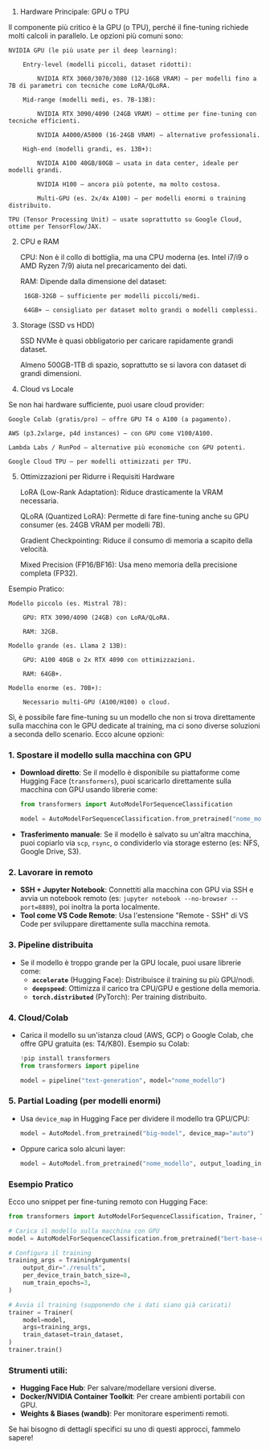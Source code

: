 1. Hardware Principale: GPU o TPU

Il componente più critico è la GPU (o TPU), perché il fine-tuning richiede molti calcoli in parallelo. Le opzioni più comuni sono:

    NVIDIA GPU (le più usate per il deep learning):

        Entry-level (modelli piccoli, dataset ridotti):

            NVIDIA RTX 3060/3070/3080 (12-16GB VRAM) – per modelli fino a 7B di parametri con tecniche come LoRA/QLoRA.

        Mid-range (modelli medi, es. 7B-13B):

            NVIDIA RTX 3090/4090 (24GB VRAM) – ottime per fine-tuning con tecniche efficienti.

            NVIDIA A4000/A5000 (16-24GB VRAM) – alternative professionali.

        High-end (modelli grandi, es. 13B+):

            NVIDIA A100 40GB/80GB – usata in data center, ideale per modelli grandi.

            NVIDIA H100 – ancora più potente, ma molto costosa.

            Multi-GPU (es. 2x/4x A100) – per modelli enormi o training distribuito.

    TPU (Tensor Processing Unit) – usate soprattutto su Google Cloud, ottime per TensorFlow/JAX.

2. CPU e RAM

    CPU: Non è il collo di bottiglia, ma una CPU moderna (es. Intel i7/i9 o AMD Ryzen 7/9) aiuta nel precaricamento dei dati.

    RAM: Dipende dalla dimensione del dataset:

        16GB-32GB – sufficiente per modelli piccoli/medi.

        64GB+ – consigliato per dataset molto grandi o modelli complessi.

3. Storage (SSD vs HDD)

    SSD NVMe è quasi obbligatorio per caricare rapidamente grandi dataset.

    Almeno 500GB-1TB di spazio, soprattutto se si lavora con dataset di grandi dimensioni.

4. Cloud vs Locale

Se non hai hardware sufficiente, puoi usare cloud provider:

    Google Colab (gratis/pro) – offre GPU T4 o A100 (a pagamento).

    AWS (p3.2xlarge, p4d instances) – con GPU come V100/A100.

    Lambda Labs / RunPod – alternative più economiche con GPU potenti.

    Google Cloud TPU – per modelli ottimizzati per TPU.

5. Ottimizzazioni per Ridurre i Requisiti Hardware

    LoRA (Low-Rank Adaptation): Riduce drasticamente la VRAM necessaria.

    QLoRA (Quantized LoRA): Permette di fare fine-tuning anche su GPU consumer (es. 24GB VRAM per modelli 7B).

    Gradient Checkpointing: Riduce il consumo di memoria a scapito della velocità.

    Mixed Precision (FP16/BF16): Usa meno memoria della precisione completa (FP32).

Esempio Pratico:

    Modello piccolo (es. Mistral 7B):

        GPU: RTX 3090/4090 (24GB) con LoRA/QLoRA.

        RAM: 32GB.

    Modello grande (es. Llama 2 13B):

        GPU: A100 40GB o 2x RTX 4090 con ottimizzazioni.

        RAM: 64GB+.

    Modello enorme (es. 70B+):

        Necessario multi-GPU (A100/H100) o cloud.


Sì, è possibile fare fine-tuning su un modello che non si trova direttamente sulla macchina con le GPU dedicate al training, ma ci sono diverse soluzioni a seconda dello scenario. Ecco alcune opzioni:

### 1. **Spostare il modello sulla macchina con GPU**
   - **Download diretto**: Se il modello è disponibile su piattaforme come Hugging Face (`transformers`), puoi scaricarlo direttamente sulla macchina con GPU usando librerie come:
     ```python
     from transformers import AutoModelForSequenceClassification

     model = AutoModelForSequenceClassification.from_pretrained("nome_modello")
     ```
   - **Trasferimento manuale**: Se il modello è salvato su un'altra macchina, puoi copiarlo via `scp`, `rsync`, o condividerlo via storage esterno (es: NFS, Google Drive, S3).

### 2. **Lavorare in remoto**
   - **SSH + Jupyter Notebook**: Connettiti alla macchina con GPU via SSH e avvia un notebook remoto (es: `jupyter notebook --no-browser --port=8889`), poi inoltra la porta localmente.
   - **Tool come VS Code Remote**: Usa l'estensione "Remote - SSH" di VS Code per sviluppare direttamente sulla macchina remota.

### 3. **Pipeline distribuita**
   - Se il modello è troppo grande per la GPU locale, puoi usare librerie come:
     - **`accelerate`** (Hugging Face): Distribuisce il training su più GPU/nodi.
     - **`deepspeed`**: Ottimizza il carico tra CPU/GPU e gestione della memoria.
     - **`torch.distributed`** (PyTorch): Per training distribuito.

### 4. **Cloud/Colab**
   - Carica il modello su un'istanza cloud (AWS, GCP) o Google Colab, che offre GPU gratuita (es: T4/K80). Esempio su Colab:
     ```python
     !pip install transformers
     from transformers import pipeline

     model = pipeline("text-generation", model="nome_modello")
     ```

### 5. **Partial Loading** (per modelli enormi)
   - Usa `device_map` in Hugging Face per dividere il modello tra GPU/CPU:
     ```python
     model = AutoModel.from_pretrained("big-model", device_map="auto")
     ```
   - Oppure carica solo alcuni layer:
     ```python
     model = AutoModel.from_pretrained("nome_modello", output_loading_info=True)
     ```

### Esempio Pratico
Ecco uno snippet per fine-tuning remoto con Hugging Face:
```python
from transformers import AutoModelForSequenceClassification, Trainer, TrainingArguments

# Carica il modello sulla macchina con GPU
model = AutoModelForSequenceClassification.from_pretrained("bert-base-uncased")

# Configura il training
training_args = TrainingArguments(
    output_dir="./results",
    per_device_train_batch_size=8,
    num_train_epochs=3,
)

# Avvia il training (supponendo che i dati siano già caricati)
trainer = Trainer(
    model=model,
    args=training_args,
    train_dataset=train_dataset,
)
trainer.train()
```

### Strumenti utili:
- **Hugging Face Hub**: Per salvare/modellare versioni diverse.
- **Docker/NVIDIA Container Toolkit**: Per creare ambienti portabili con GPU.
- **Weights & Biases (wandb)**: Per monitorare esperimenti remoti.

Se hai bisogno di dettagli specifici su uno di questi approcci, fammelo sapere!
